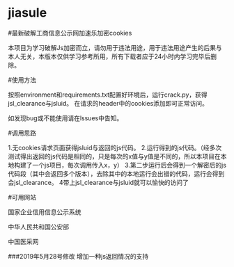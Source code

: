 # jiasule
#最新破解工商信息公示网加速乐加密cookies

本项目为学习破解Js加密而立，请勿用于违法用途，用于违法用途产生的后果与本人无关，本版本仅供学习参考所用，所有下载者应于24小时内学习完毕后删除。

#使用方法

按照environment和requirements.txt配置好环境后，运行crack.py，获得jsl_clearance与jsluid。
在请求的header中的cookies添加即可正常访问。

如发现bug或不能使用请在lssues中告知。

#调用思路


1.无cookies请求页面获得jsluid与返回的js代码。
2.运行得到的js代码。（经多次测试得出返回的js代码是相同的，只是每次的x值与y值是不同的，所以本项目在本地构建了一个js项目，每次调用传入x，y）
3.第二步运行后会得到一个解密后的js代码段（其中会返回多个版本），去除其中的本地运行会出错的代码，运行会得到会jsl_clearance。
4带上jsl_clearance与jsluid就可以愉快的访问了



#可用网站

国家企业信用信息公示系统

中华人民共和国公安部

中国医采网

###2019年5月28号修改
增加一种js返回情况的支持

